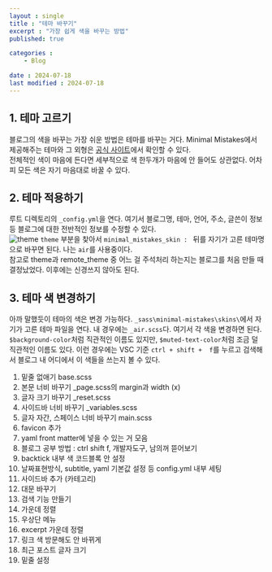 ```yaml
---
layout : single
title : "테마 바꾸기"
excerpt : "가장 쉽게 색을 바꾸는 방법"
published: true

categories : 
    - Blog

date : 2024-07-18
last modified : 2024-07-18
---
```


## 1. 테마 고르기
블로그의 색을 바꾸는 가장 쉬운 방법은 테마를 바꾸는 거다. Minimal Mistakes에서 제공해주는 테마와 그 외형은 [공식 사이트](https://mmistakes.github.io/minimal-mistakes/docs/configuration/)에서 확인할 수 있다.  
전체적인 색이 마음에 든다면 세부적으로 색 한두개가 마음에 안 들어도 상관없다. 어차피 모든 색은 자기 마음대로 바꿀 수 있다.

## 2. 테마 적용하기
루트 디렉토리의 `_config.yml`을 연다. 여기서 블로그명, 테마, 언어, 주소, 글쓴이 정보 등 블로그에 대한 전반적인 정보를 수정할 수 있다.  
![theme ](https://github.com/user-attachments/assets/2c8c2e2f-f88e-4cbf-a07f-9f83ccc1d0fb)
`theme` 부분을 찾아서 `minimal_mistakes_skin : ` 뒤를 자기가 고른 테마명으로 바꾸면 된다. 나는 `air`를 사용중이다.   
참고로 theme과 remote_theme 중 어느 걸 주석처리 하는지는 블로그를 처음 만들 때 결정났었다. 이후에는 신경쓰지 않아도 된다.  

## 3. 테마 색 변경하기
아까 말했듯이 테마의 색은 변경 가능하다. `_sass\minimal-mistakes\skins\`에서 자기가 고른 테마 파일을 연다. 내 경우에는 `_air.scss`다. 여기서 각 색을 변경하면 된다.   
`$background-color`처럼 직관적인 이름도 있지만, `$muted-text-color`처럼 조금 덜 직관적인 이름도 있다. 이런 경우에는 VSC 기준 `ctrl + shift +  f`를 누르고 검색해서 블로그 내 어디에서 이 색들을 쓰는지 볼 수 있다. 



1. 밑줄 없애기 base.scss
2. 본문 너비 바꾸기 _page.scss의 margin과 width (x)
3. 글자 크기 바꾸기 _reset.scss
4. 사이드바 너비 바꾸기 _variables.scss
5. 글자 자간, 스페이스 너비 바꾸기 main.scss
6. favicon 추가
7. yaml front matter에 넣을 수 있는 거 모음
8. 블로그 공부 방법 : ctrl shift f, 개발자도구, 남의꺼 뜯어보기
9. backtick 내부 색 코드블록 안 설정
10. 날짜표현방식, subtitle, yaml 기본값 설정 등 config.yml 내부 세팅
11. 사이드바 추가 (카테고리)
12. 대문 바꾸기
13. 검색 기능 만들기
14. 가운데 정렬
15. 우상단 메뉴
16. excerpt 가운데 정렬
17. 링크 색 방문해도 안 바뀌게
18. 최근 포스트 글자 크기
19. 밑줄 설정 
